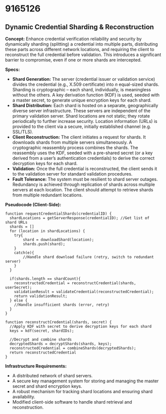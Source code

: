 # 9165126

## Dynamic Credential Sharding & Reconstruction

**Concept:** Enhance credential verification reliability and security by dynamically sharding (splitting) a credential into multiple parts, distributing these parts across different network locations, and requiring the client to reconstruct the full credential before validation. This introduces a significant barrier to compromise, even if one or more shards are intercepted.

**Specs:**

*   **Shard Generation:** The server (credential issuer or validation service) divides the credential (e.g., X.509 certificate) into *n* equal-sized shards.  Sharding is cryptographic – each shard, individually, is meaningless without the others. A key derivation function (KDF) is used, seeded with a master secret, to generate unique encryption keys for each shard.
*   **Shard Distribution:** Each shard is hosted on a separate, geographically diverse server infrastructure.  These servers are independent of the primary validation server.  Shard locations are not static; they rotate periodically to further increase security.  Location information (URLs) is provided to the client via a secure, initially established channel (e.g. SSL/TLS).
*   **Client Reconstruction:** The client initiates a request for shards.  It downloads shards from multiple servers simultaneously.  A cryptographic reassembly process combines the shards.  The reassembly uses the KDF, seeded with a pre-shared secret (or a key derived from a user’s authentication credentials) to derive the correct decryption keys for each shard.
*   **Validation:**  Once the full credential is reconstructed, the client sends it to the validation server for standard validation procedures.
*   **Fault Tolerance:** The system must be resilient to shard server outages. Redundancy is achieved through replication of shards across multiple servers at each location.  The client should attempt to retrieve shards from multiple redundant locations.

**Pseudocode (Client-Side):**

```
function requestCredentialShards(credentialID) {
  shardLocations = getServerResponse(credentialID); //Get list of shard URLs
  shards = []
  for (location in shardLocations) {
    try{
        shard = downloadShard(location);
        shards.push(shard);
    }
    catch(e){
        //Handle shard download failure (retry, switch to redundant server)
    }
  }

  if(shards.length == shardCount){
    reconstructedCredential = reconstructCredential(shards, userSecret);
    validationResult = validateCredential(reconstructedCredential);
    return validationResult;
  } else {
    //Handle insufficient shards (error, retry)
  }
}

function reconstructCredential(shards, secret) {
  //Apply KDF with secret to derive decryption keys for each shard
  keys = kdf(secret, shardIDs);

  //Decrypt and combine shards
  decryptedShards = decryptShards(shards, keys);
  reconstructedCredential = combineShards(decryptedShards);
  return reconstructedCredential
}
```

**Infrastructure Requirements:**

*   A distributed network of shard servers.
*   A secure key management system for storing and managing the master secret and shard encryption keys.
*   A robust mechanism for tracking shard locations and ensuring shard availability.
*   Modified client-side software to handle shard retrieval and reconstruction.